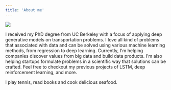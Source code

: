 ```yaml
---
title: 'About me'
---
```




<div class="profile col one right">
      <img class="one" src="{{ site.baseurl }}/assets/img/headshot.jpeg" >    
</div>


<!-- <img class="col one" src="{{ site.baseurl }}/assets/img/headshot.jpeg" alt="" title="" width="20"/> -->
<div style="padding-bottom: 150px">
<p>
I received my PhD degree from UC Berkeley with a focus of applying deep generative models on transportation problems. I love all kind of problems that associated with data and can be solved using various machine learning methods, from regression to deep learning. Currently, I'm helping companies discover values from big data and build data products. I'm also helping startups formulate problems in a scientific way that solutions can be crafted. Feel free to checkout my previous projects of LSTM, deep reinforcement learning, and more.
</p>
<p>
I play tennis, read books and cook delicious seafood.
</p>
</div>

<div class="social">
  <span class="contacticon center">
    <!-- <a href="mailto:%79%6F%75@%65%78%61%6D%70%6C%65.%63%6F%6D"><i class="fas fa-envelope"></i></a> -->
    <!-- <a href="https://scholar.google.com/citations?user=" target="_blank" title="Google Scholar"><i class="ai ai-google-scholar"></i></a> -->
    <a href="https://github.com/{{ site.github_username }}"  target="" title="GitHub"><i class="fab fa-github"></i></a>
    <a href="https://www.linkedin.com/in/{{ site.linkedin_username }}" target="" title="LinkedIn"><i class="fab fa-linkedin"></i></a>
    <!-- <a href="https://twitter.com/" target="_blank" title="Twitter"><i class="fab fa-twitter"></i></a> -->
    <!-- <a href="https://www.strava.com/athletes/" target="_blank" title="Strava"><i class="fab fa-strava"></i></a> -->
  </span>
</div>




<!-- ## Welcome to GitHub Pages

You can use the [editor on GitHub](https://github.com/zihenglin/zihenglin.github.io/edit/master/index.md) to maintain and preview the content for your website in Markdown files.

Whenever you commit to this repository, GitHub Pages will run [Jekyll](https://jekyllrb.com/) to rebuild the pages in your site, from the content in your Markdown files.

### Markdown

Markdown is a lightweight and easy-to-use syntax for styling your writing. It includes conventions for

```markdown
Syntax highlighted code block

# Header 1
## Header 2
### Header 3

- Bulleted
- List

1. Numbered
2. List

**Bold** and _Italic_ and `Code` text

[Link](url) and ![Image](src)
``` -->

<!-- For more details see [GitHub Flavored Markdown](https://guides.github.com/features/mastering-markdown/). -->


<!-- ### Jekyll Themes

Your Pages site will use the layout and styles from the Jekyll theme you have selected in your [repository settings](https://github.com/zihenglin/zihenglin.github.io/settings). The name of this theme is saved in the Jekyll `_config.yml` configuration file.

### Support or Contact

Having trouble with Pages? Check out our [documentation](https://help.github.com/categories/github-pages-basics/) or [contact support](https://github.com/contact) and we’ll help you sort it out.

### Some links
[a relative link](https://zihenglin.github.io/about) -->
